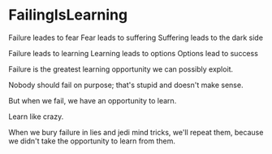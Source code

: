 # FailingIsLearning

Failure leades to fear
Fear leads to suffering
Suffering leads to the dark side

Failure leads to learning
Learning leads to options
Options lead to success

Failure is the greatest learning opportunity we can possibly exploit.

Nobody should fail on purpose; that's stupid and doesn't make sense.

But when we fail, we have an opportunity to learn.

Learn like crazy.

When we bury failure in lies and jedi mind tricks, we'll repeat them, because we didn't take the opportunity to learn from them.
